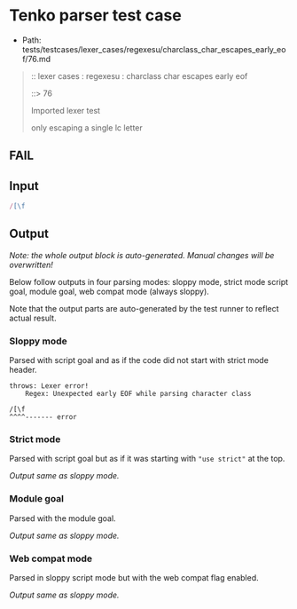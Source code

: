 # Tenko parser test case

- Path: tests/testcases/lexer_cases/regexesu/charclass_char_escapes_early_eof/76.md

> :: lexer cases : regexesu : charclass char escapes early eof
>
> ::> 76
>
> Imported lexer test
>
> only escaping a single lc letter

## FAIL

## Input

`````js
/[\f
`````

## Output

_Note: the whole output block is auto-generated. Manual changes will be overwritten!_

Below follow outputs in four parsing modes: sloppy mode, strict mode script goal, module goal, web compat mode (always sloppy).

Note that the output parts are auto-generated by the test runner to reflect actual result.

### Sloppy mode

Parsed with script goal and as if the code did not start with strict mode header.

`````
throws: Lexer error!
    Regex: Unexpected early EOF while parsing character class

/[\f
^^^^------- error
`````

### Strict mode

Parsed with script goal but as if it was starting with `"use strict"` at the top.

_Output same as sloppy mode._

### Module goal

Parsed with the module goal.

_Output same as sloppy mode._

### Web compat mode

Parsed in sloppy script mode but with the web compat flag enabled.

_Output same as sloppy mode._
